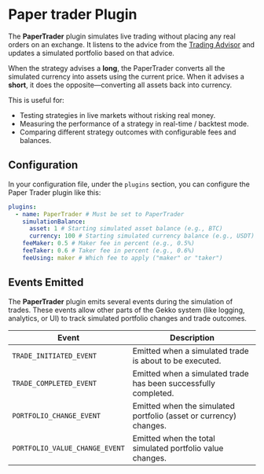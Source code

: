 # Paper trader Plugin

The **PaperTrader** plugin simulates live trading without placing any real orders on an exchange. It listens to the advice from the [Trading Advisor](./trading-advisor.md) and updates a simulated portfolio based on that advice.

When the strategy advises a **long**, the PaperTrader converts all the simulated currency into assets using the current price. When it advises a **short**, it does the opposite—converting all assets back into currency.

This is useful for:

- Testing strategies in live markets without risking real money.
- Measuring the performance of a strategy in real-time / backtest mode.
- Comparing different strategy outcomes with configurable fees and balances.



## Configuration

In your configuration file, under the `plugins` section, you can configure the Paper Trader plugin like this:

```yaml
plugins:
  - name: PaperTrader # Must be set to PaperTrader
    simulationBalance:
      asset: 1 # Starting simulated asset balance (e.g., BTC)
      currency: 100 # Starting simulated currency balance (e.g., USDT)
    feeMaker: 0.5 # Maker fee in percent (e.g., 0.5%)
    feeTaker: 0.6 # Taker fee in percent (e.g., 0.6%)
    feeUsing: maker # Which fee to apply ("maker" or "taker")

```



## Events Emitted

The **PaperTrader** plugin emits several events during the simulation of trades. These events allow other parts of the Gekko system (like logging, analytics, or UI) to track simulated portfolio changes and trade outcomes.

| Event                          | Description                                                                |
|--------------------------------|----------------------------------------------------------------------------|
| `TRADE_INITIATED_EVENT`        | Emitted when a simulated trade is about to be executed.                    |
| `TRADE_COMPLETED_EVENT`        | Emitted when a simulated trade has been successfully completed.            |
| `PORTFOLIO_CHANGE_EVENT`       | Emitted when the simulated portfolio (asset or currency) changes.          |
| `PORTFOLIO_VALUE_CHANGE_EVENT` | Emitted when the total simulated portfolio value changes.                  |
